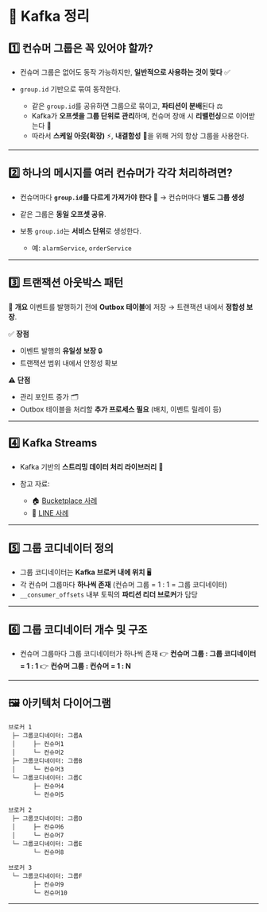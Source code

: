 # 📝 Kafka 정리

## 1️⃣ 컨슈머 그룹은 꼭 있어야 할까?

* 컨슈머 그룹은 없어도 동작 가능하지만, **일반적으로 사용하는 것이 맞다** ✅
* `group.id` 기반으로 묶여 동작한다.

  * 같은 `group.id`를 공유하면 그룹으로 묶이고, **파티션이 분배**된다 ⚖️
  * Kafka가 **오프셋을 그룹 단위로 관리**하며, 컨슈머 장애 시 **리밸런싱**으로 이어받는다 🔄
  * 따라서 **스케일 아웃(확장)** ⚡, **내결함성** 💪을 위해 거의 항상 그룹을 사용한다.

---

## 2️⃣ 하나의 메시지를 여러 컨슈머가 각각 처리하려면?

* 컨슈머마다 **`group.id`를 다르게 가져가야 한다** 🎯
  → 컨슈머마다 **별도 그룹 생성**
* 같은 그룹은 **동일 오프셋 공유**.
* 보통 `group.id`는 **서비스 단위**로 생성한다.

  * 예: `alarmService`, `orderService`

---

## 3️⃣ 트랜잭션 아웃박스 패턴

📌 **개요**
이벤트를 발행하기 전에 **Outbox 테이블**에 저장 → 트랜잭션 내에서 **정합성 보장**.

✅ **장점**

* 이벤트 발행의 **유일성 보장** 🔒
* 트랜잭션 범위 내에서 안정성 확보

⚠️ **단점**

* 관리 포인트 증가 🗂️
* Outbox 테이블을 처리할 **추가 프로세스 필요** (배치, 이벤트 릴레이 등)

---

## 4️⃣ Kafka Streams

* Kafka 기반의 **스트리밍 데이터 처리 라이브러리** 🌊
* 참고 자료:

  * 🏠 [Bucketplace 사례](https://www.bucketplace.com/post/2022-05-20-%EA%B4%91%EA%B3%A0-%EC%A0%95%EC%82%B0-%EC%8B%9C%EC%8A%A4%ED%85%9C%EC%97%90-kafka-streams-%EB%8F%84%EC%9E%85%ED%95%98%EA%B8%B0/)
  * 💬 [LINE 사례](https://engineering.linecorp.com/ko/blog/applying-kafka-streams-for-internal-message-delivery-pipeline)

---

## 5️⃣ 그룹 코디네이터 정의

* 그룹 코디네이터는 **Kafka 브로커 내에 위치** 🖥️
* 각 컨슈머 그룹마다 **하나씩 존재** (컨슈머 그룹 = 1 : 1 = 그룹 코디네이터)
* `__consumer_offsets` 내부 토픽의 **파티션 리더 브로커**가 담당

---

## 6️⃣ 그룹 코디네이터 개수 및 구조

* 컨슈머 그룹마다 그룹 코디네이터가 하나씩 존재
  👉 **컨슈머 그룹 : 그룹 코디네이터 = 1 : 1**
  👉 **컨슈머 그룹 : 컨슈머 = 1 : N**

---

## 🖼️ 아키텍처 다이어그램

```
브로커 1
 ├─ 그룹코디네이터: 그룹A
 │     ├─ 컨슈머1
 │     └─ 컨슈머2
 ├─ 그룹코디네이터: 그룹B
 │     └─ 컨슈머3
 └─ 그룹코디네이터: 그룹C
       ├─ 컨슈머4
       └─ 컨슈머5

브로커 2
 ├─ 그룹코디네이터: 그룹D
 │     ├─ 컨슈머6
 │     └─ 컨슈머7
 └─ 그룹코디네이터: 그룹E
       └─ 컨슈머8

브로커 3
 └─ 그룹코디네이터: 그룹F
       ├─ 컨슈머9
       └─ 컨슈머10

```

---

